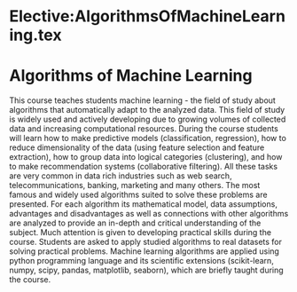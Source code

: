 






Elective:AlgorithmsOfMachineLearning.tex
========================================






Algorithms of Machine Learning
==============================


This course teaches students machine learning - the field of study about algorithms that automatically adapt to the analyzed data. This field of study is widely used and actively developing due to growing volumes of collected data and increasing computational resources. During the course students will learn how to make predictive models (classification, regression), how to reduce dimensionality of the data (using feature selection and feature extraction), how to group data into logical categories (clustering), and how to make recommendation systems (collaborative filtering). All these tasks are very common in data rich industries such as web search, telecommunications, banking, marketing and many others. The most famous and widely used algorithms suited to solve these problems are presented. For each algorithm its mathematical model, data assumptions, advantages and disadvantages as well as connections with other algorithms are analyzed to provide an in-depth and critical understanding of the subject. Much attention is given to developing practical skills during the course. Students are asked to apply studied algorithms to real datasets for solving practical problems. Machine learning algorithms are applied using python programming language and its scientific extensions (scikit-learn, numpy, scipy, pandas, matplotlib, seaborn), which are briefly taught during the course.











